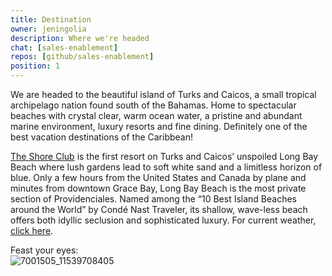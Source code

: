 ```yaml
---
title: Destination
owner: jeningolia
description: Where we're headed
chat: [sales-enablement]
repos: [github/sales-enablement]
position: 1
---
```


We are headed to the beautiful island of Turks and Caicos, a small tropical archipelago nation found south of the Bahamas. Home to spectacular beaches with crystal clear, warm ocean water, a pristine and abundant marine environment, luxury resorts and fine dining.
Definitely one of the best vacation destinations of the Caribbean! 

[The Shore Club](http://www.theshoreclubtc.com/) is the first resort on Turks and Caicos’ unspoiled Long Bay Beach where lush gardens lead to soft white sand and a limitless horizon of blue. Only a few hours from the United States and Canada by plane and minutes from downtown Grace Bay, Long Bay Beach is the most private section of Providenciales. Named among the “10 Best Island Beaches around the World” by Condé Nast Traveler, its shallow, wave-less beach offers both idyllic seclusion and sophisticated luxury. For current weather, [click here](https://www.theweathernetwork.com/tc/14-day-weather-trend/-/providenciales).

Feast your eyes: <br>
![7001505_11539708405](https://user-images.githubusercontent.com/35385392/45717902-2a85f500-bb50-11e8-8deb-2d9de3ca1e79.jpg)

